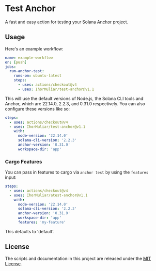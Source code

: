 # Test Anchor

A fast and easy action for testing your Solana [Anchor](https://www.anchor-lang.com/) project.

## Usage

Here's an example workflow:

```yaml
name: example-workflow
on: [push]
jobs:
  run-anchor-test:
    runs-on: ubuntu-latest
    steps:
      - uses: actions/checkout@v4
      - uses: IhorMuliar/test-anchor@v1.1
```

This will use the default versions of Node.js, the Solana CLI tools and Anchor, which are 22.14.0, 2.2.3, and 0.31.0 respectively. You can also configure these versions like so:

```yaml
steps:
  - uses: actions/checkout@v4
  - uses: IhorMuliar/test-anchor@v1.1
    with:
      node-version: '22.14.0'
      solana-cli-version: '2.2.3'
      anchor-version: '0.31.0'
      workspace-dir: 'app'
```


### Cargo Features

You can pass in features to cargo via `anchor test` by using the `features` input:

```yaml
steps:
  - uses: actions/checkout@v4
  - uses: IhorMuliar/atest-anchor@v1.1
    with: 
      node-version: '22.14.0'
      solana-cli-version: '2.2.3'
      anchor-version: '0.31.0'
      workspace-dir: 'app'
      features: 'my-feature'
```

This defaults to 'default'.

## License

The scripts and documentation in this project are released under the [MIT License](LICENSE).

